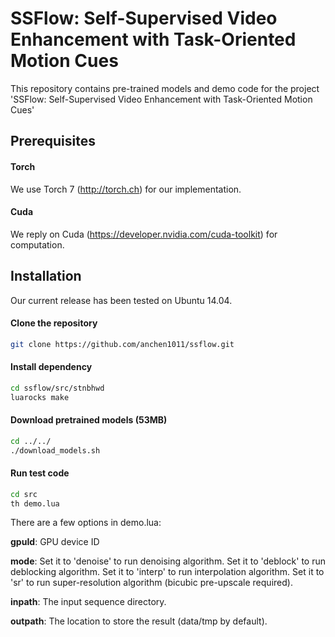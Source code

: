# SSFlow: Self-Supervised Video Enhancement with Task-Oriented Motion Cues

This repository contains pre-trained models and demo code for the project 'SSFlow: Self-Supervised Video Enhancement with Task-Oriented Motion Cues'

## Prerequisites

#### Torch
We use Torch 7 (http://torch.ch) for our implementation.

#### Cuda
We reply on Cuda (https://developer.nvidia.com/cuda-toolkit) for computation.

## Installation
Our current release has been tested on Ubuntu 14.04.

#### Clone the repository
```sh
git clone https://github.com/anchen1011/ssflow.git
```

#### Install dependency
```sh
cd ssflow/src/stnbhwd
luarocks make
```

#### Download pretrained models (53MB) 
```sh
cd ../../
./download_models.sh
``` 

#### Run test code
```sh
cd src
th demo.lua
```

There are a few options in demo.lua:

**gpuId**: GPU device ID

**mode**: Set it to 'denoise' to run denoising algorithm. Set it to 'deblock' to run deblocking algorithm. Set it to 'interp' to run interpolation algorithm. Set it to 'sr' to run super-resolution algorithm (bicubic pre-upscale required).

**inpath**: The input sequence directory.

**outpath**: The location to store the result (data/tmp by default).
